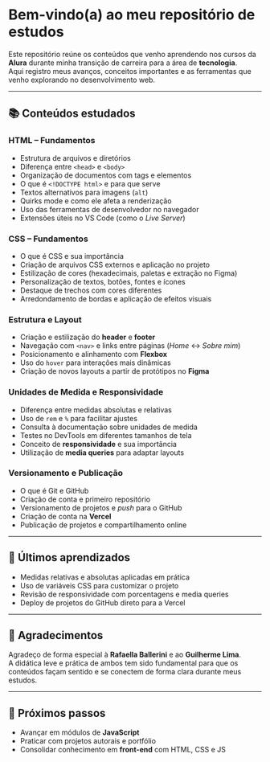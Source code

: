 # Bem-vindo(a) ao meu repositório de estudos  

Este repositório reúne os conteúdos que venho aprendendo nos cursos da **Alura** durante minha transição de carreira para a área de **tecnologia**.  
Aqui registro meus avanços, conceitos importantes e as ferramentas que venho explorando no desenvolvimento web.  

---

## 📚 Conteúdos estudados  

### **HTML – Fundamentos**  
- Estrutura de arquivos e diretórios  
- Diferença entre `<head>` e `<body>`  
- Organização de documentos com tags e elementos  
- O que é `<!DOCTYPE html>` e para que serve  
- Textos alternativos para imagens (`alt`)  
- Quirks mode e como ele afeta a renderização  
- Uso das ferramentas de desenvolvedor no navegador  
- Extensões úteis no VS Code (como o *Live Server*)  

### **CSS – Fundamentos**  
- O que é CSS e sua importância  
- Criação de arquivos CSS externos e aplicação no projeto  
- Estilização de cores (hexadecimais, paletas e extração no Figma)  
- Personalização de textos, botões, fontes e ícones  
- Destaque de trechos com cores diferentes  
- Arredondamento de bordas e aplicação de efeitos visuais  

### **Estrutura e Layout**  
- Criação e estilização do **header** e **footer**  
- Navegação com `<nav>` e links entre páginas (*Home* ↔ *Sobre mim*)  
- Posicionamento e alinhamento com **Flexbox**  
- Uso do `hover` para interações mais dinâmicas  
- Criação de novos layouts a partir de protótipos no **Figma**  

### **Unidades de Medida e Responsividade**  
- Diferença entre medidas absolutas e relativas  
- Uso de `rem` e `%` para facilitar ajustes  
- Consulta à documentação sobre unidades de medida  
- Testes no DevTools em diferentes tamanhos de tela  
- Conceito de **responsividade** e sua importância  
- Utilização de **media queries** para adaptar layouts  

### **Versionamento e Publicação**  
- O que é Git e GitHub  
- Criação de conta e primeiro repositório  
- Versionamento de projetos e *push* para o GitHub  
- Criação de conta na **Vercel**  
- Publicação de projetos e compartilhamento online  

---

## 🌱 Últimos aprendizados  
- Medidas relativas e absolutas aplicadas em prática  
- Uso de variáveis CSS para customizar o projeto  
- Revisão de responsividade com porcentagens e media queries  
- Deploy de projetos do GitHub direto para a Vercel  

---

## 💖 Agradecimentos  
Agradeço de forma especial à **Rafaella Ballerini** e ao **Guilherme Lima**.  
A didática leve e prática de ambos tem sido fundamental para que os conteúdos façam sentido e se conectem de forma clara durante meus estudos.  

---

## 🚀 Próximos passos  
- Avançar em módulos de **JavaScript**  
- Praticar com projetos autorais e portfólio  
- Consolidar conhecimento em **front-end** com HTML, CSS e JS  

